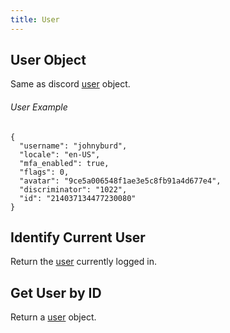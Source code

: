```yaml
---
title: User
---
```


## User Object
Same as discord [user](https://discordapp.com/developers/docs/resources/user#user-object) object.

###### User Example
```
{
  "username": "johnyburd",
  "locale": "en-US",
  "mfa_enabled": true,
  "flags": 0,
  "avatar": "9ce5a006548f1ae3e5c8fb91a4d677e4",
  "discriminator": "1022",
  "id": "214037134477230080"
}
```

## Identify Current User

<Route method="GET" path="/identify" auth />

Return the [user](#user-object) currently logged in.

## Get User by ID

<Route method="GET" path="/user/{user.id}" />

Return a [user](#user-object) object.
